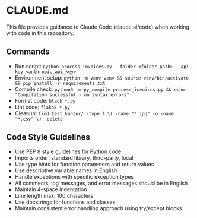 # CLAUDE.md

This file provides guidance to Claude Code (claude.ai/code) when working with code in this repository.

## Commands
- Run script: `python process_invoices.py --folder <folder_path> --api-key <anthropic_api_key>`
- Environment setup: `python -m venv venv && source venv/bin/activate && pip install -r requirements.txt`
- Compile check: `python3 -m py_compile process_invoices.py && echo "Compilation successful - no syntax errors"`
- Format code: `black *.py`
- Lint code: `flake8 *.py`
- Cleanup: `find test_kantor/ -type f \( -name "*.jpg" -o -name "*.csv" \) -delete`

## Code Style Guidelines
- Use PEP 8 style guidelines for Python code
- Imports order: standard library, third-party, local
- Use type hints for function parameters and return values
- Use descriptive variable names in English
- Handle exceptions with specific exception types
- All comments, log messages, and error messages should be in English
- Maintain 4-space indentation
- Line length max: 100 characters
- Use docstrings for functions and classes
- Maintain consistent error handling approach using try/except blocks